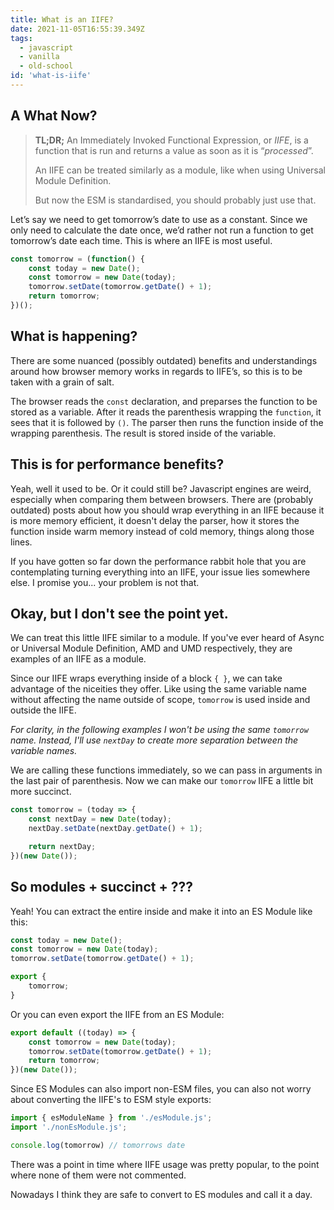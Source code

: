 ```yaml
---
title: What is an IIFE?
date: 2021-11-05T16:55:39.349Z
tags:
  - javascript
  - vanilla
  - old-school
id: 'what-is-iife'
---
```

## A What Now?

> **TL;DR;** An Immediately Invoked Functional Expression, or *IIFE*, is a function that is run and returns a value as soon as it is “*processed*”.
>
> An IIFE can be treated similarly as a module, like when using Universal Module Definition.
>
> But now the ESM is standardised, you should probably just use that.

Let’s say we need to get tomorrow’s date to use as a constant. Since we only need to calculate the date once, we’d rather not run a function to get tomorrow’s date each time. This is where an IIFE is most useful.

```js
const tomorrow = (function() {
    const today = new Date();
    const tomorrow = new Date(today);
    tomorrow.setDate(tomorrow.getDate() + 1);
    return tomorrow;
})();
```

## What is happening?

There are some nuanced (possibly outdated) benefits and understandings around how browser memory works in regards to IIFE’s, so this is to be taken with a grain of salt.

The browser reads the `const` declaration, and preparses the function to be stored as a variable. After it reads the parenthesis wrapping the `function`, it sees that it is followed by `()`. The parser then runs the function inside of the wrapping parenthesis. The result is stored inside of the variable.

## This is for performance benefits?

Yeah, well it used to be. Or it could still be? Javascript engines are weird, especially when comparing them between browsers. There are (probably outdated) posts about how you should wrap everything in an IIFE because it is more memory efficient, it doesn't delay the parser, how it stores the function inside warm memory instead of cold memory, things along those lines.

If you have gotten so far down the performance rabbit hole that you are contemplating turning everything into an IIFE, your issue lies somewhere else. I promise you... your problem is not that.

## Okay, but I don't see the point yet.

We can treat this little IIFE similar to a module. If you've ever heard of Async  or Universal Module Definition, AMD and UMD respectively, they are examples of an IIFE as a module.

Since our IIFE wraps everything inside of a block `{ }`, we can take advantage of the niceities they offer. Like using the same variable name without affecting the name outside of scope, `tomorrow` is used inside and outside the IIFE.

*For clarity, in the following examples I won't be using the same `tomorrow` name. Instead, I'll use `nextDay` to create more separation between the variable names.*

We are calling these functions immediately, so we can pass in arguments in the last pair of parenthesis. Now we can make our `tomorrow` IIFE a little bit more succinct.

```js
const tomorrow = (today => {
    const nextDay = new Date(today);
    nextDay.setDate(nextDay.getDate() + 1);

    return nextDay;
})(new Date());
```

## So modules + succinct + ???

Yeah! You can extract the entire inside and make it into an ES Module like this:

```js
const today = new Date();
const tomorrow = new Date(today);
tomorrow.setDate(tomorrow.getDate() + 1);

export {
    tomorrow;
}
```

Or you can even export the IIFE from an ES Module:

```js
export default ((today) => {
    const tomorrow = new Date(today);
    tomorrow.setDate(tomorrow.getDate() + 1);
    return tomorrow;
})(new Date());
```

Since ES Modules can also import non-ESM files, you can also not worry about converting the IIFE's to ESM style exports:

```js
import { esModuleName } from './esModule.js';
import './nonEsModule.js';

console.log(tomorrow) // tomorrows date
```

There was a point in time where IIFE usage was pretty popular, to the point where none of them were not commented.

Nowadays I think they are safe to convert to ES modules and call it a day.